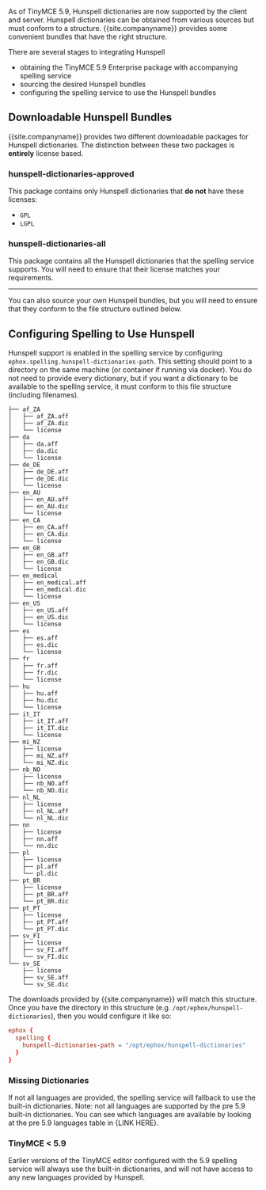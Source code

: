 As of TinyMCE 5.9, Hunspell dictionaries are now supported by the client and server. Hunspell dictionaries can be obtained from various sources but must conform to a structure. {{site.companyname}} provides some convenient bundles that have the right structure.

There are several stages to integrating Hunspell

* obtaining the TinyMCE 5.9 Enterprise package with accompanying spelling service
* sourcing the desired Hunspell bundles
* configuring the spelling service to use the Hunspell bundles

## Downloadable Hunspell Bundles

{{site.companyname}} provides two different downloadable packages for Hunspell dictionaries. The distinction between these two packages is **entirely** license based.

### hunspell-dictionaries-approved

This package contains only Hunspell dictionaries that **do not** have these licenses:

* `GPL`
* `LGPL`

### hunspell-dictionaries-all

This package contains all the Hunspell dictionaries that the spelling service supports. You will need to ensure that their license matches your requirements.

---

You can also source your own Hunspell bundles, but you will need to ensure that they conform to the file structure outlined below.

## Configuring Spelling to Use Hunspell

Hunspell support is enabled in the spelling service by configuring `ephox.spelling.hunspell-dictionaries-path`. This setting should point to a directory on the same machine (or container if running via docker). You do not need to provide every dictionary, but if you want a dictionary to be available to the spelling service, it must conform to this file structure (including filenames).

```
├── af_ZA
│   ├── af_ZA.aff
│   ├── af_ZA.dic
│   └── license
├── da
│   ├── da.aff
│   ├── da.dic
│   └── license
├── de_DE
│   ├── de_DE.aff
│   ├── de_DE.dic
│   └── license
├── en_AU
│   ├── en_AU.aff
│   ├── en_AU.dic
│   └── license
├── en_CA
│   ├── en_CA.aff
│   ├── en_CA.dic
│   └── license
├── en_GB
│   ├── en_GB.aff
│   ├── en_GB.dic
│   └── license
├── en_medical
│   ├── en_medical.aff
│   ├── en_medical.dic
│   └── license
├── en_US
│   ├── en_US.aff
│   ├── en_US.dic
│   └── license
├── es
│   ├── es.aff
│   ├── es.dic
│   └── license
├── fr
│   ├── fr.aff
│   ├── fr.dic
│   └── license
├── hu
│   ├── hu.aff
│   ├── hu.dic
│   └── license
├── it_IT
│   ├── it_IT.aff
│   ├── it_IT.dic
│   └── license
├── mi_NZ
│   ├── license
│   ├── mi_NZ.aff
│   └── mi_NZ.dic
├── nb_NO
│   ├── license
│   ├── nb_NO.aff
│   └── nb_NO.dic
├── nl_NL
│   ├── license
│   ├── nl_NL.aff
│   └── nl_NL.dic
├── nn
│   ├── license
│   ├── nn.aff
│   └── nn.dic
├── pl
│   ├── license
│   ├── pl.aff
│   └── pl.dic
├── pt_BR
│   ├── license
│   ├── pt_BR.aff
│   └── pt_BR.dic
├── pt_PT
│   ├── license
│   ├── pt_PT.aff
│   └── pt_PT.dic
├── sv_FI
│   ├── license
│   ├── sv_FI.aff
│   └── sv_FI.dic
└── sv_SE
    ├── license
    ├── sv_SE.aff
    └── sv_SE.dic
```

The downloads provided by {{site.companyname}} will match this structure. Once you have the directory in this structure (e.g. `/opt/ephox/hunspell-dictionaries`), then you would configure it like so: 

```conf
ephox {
  spelling {
    hunspell-dictionaries-path = "/opt/ephox/hunspell-dictionaries"
  }
}
```

### Missing Dictionaries

If not all languages are provided, the spelling service will fallback to use the built-in dictionaries. Note: not all languages are supported by the pre 5.9 built-in dictionaries. You can see which languages are available by looking at the pre 5.9 languages table in {LINK HERE}.

### TinyMCE < 5.9

Earlier versions of the TinyMCE editor configured with the 5.9 spelling service will always use the built-in dictionaries, and will not have access to any new languages provided by Hunspell. 

